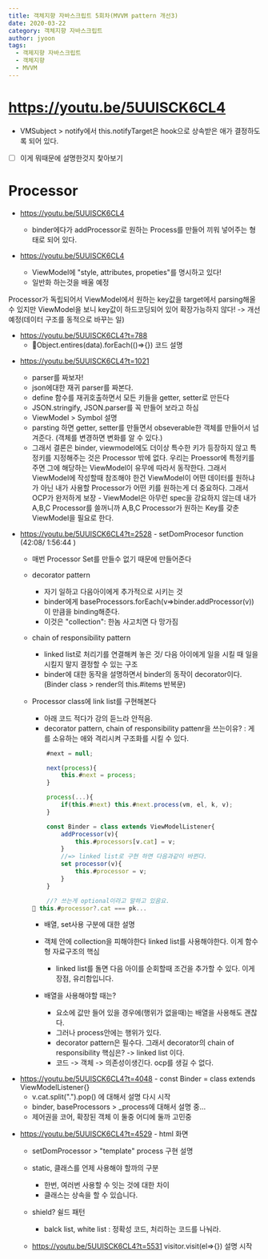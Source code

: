 ```yaml
---
title: 객체지향 자바스크립트 5회차(MVVM pattern 개선3)
date: 2020-03-22
category: 객체지향 자바스크립트
author: jyoon
tags:
  - 객제지향 자바스크립트
  - 객체지향
  - MVVM
---
```


# https://youtu.be/5UUISCK6CL4

- VMSubject > notify에서 this.notifyTarget은 hook으로 상속받은 애가 결정하도록 되어 있다.
- [ ] 이게 뭐때문에 설명한것지 찾아보기

# Processor

- https://youtu.be/5UUISCK6CL4

  - binder에다가 addProcessor로 원하는 Process를 만들어 끼워 넣어주는 형태로 되어 있다.

- https://youtu.be/5UUISCK6CL4
  - ViewModel에 "style, attributes, propeties"를 명시하고 있다!
  - 일반화 하는것을 배울 예정

Processor가 독립되어서 ViewModel에서 원하는 key값을 target에서 parsing해올 수 있지만
ViewModel을 보니 key값이 하드코딩되어 있어 확장가능하지 않다! -> 개선예정(데이터 구조를 동적으로 바꾸는 일)

- https://youtu.be/5UUISCK6CL4?t=788
  - Object.entires(data).forEach(()=>{}) 코드 설명

* https://youtu.be/5UUISCK6CL4?t=1021

  - parser를 짜보자!
  - json에대한 재귀 parser를 짜본다.
  - define 함수를 재귀호출하면서 모든 키들을 getter, setter로 만든다
  - JSON.stringify, JSON.parser를 꼭 만들어 보라고 하심
  - ViewModel > Symbol 설명
  - parsting 하면 getter, setter를 만들면서 obseverable한 객체를 만들어서 넘겨준다. (객체를 변경하면 변화를 알 수 있다.)
  - 그래서 결론은 binder, viewmodel에도 더이상 특수한 키가 등장하지 않고 특정키를 지정해주는 것은 Processor 밖에 없다.
    우리는 Proessor에 특정키를 주면 그에 해당하는 ViewModel이 유무에 따라서 동작한다. 그래서 ViewModel에 작성할때 참조해야 한건 ViewModel이 어떤 데이터를 원하냐가 아닌 내가 사용할 Processor가 어떤 키를 원하는게 더 중요하다. 그래서 OCP가 완저하게 보장 - ViewModel은 아무런 spec을 강요하지 않는데 내가 A,B,C Processor를 쓸꺼니까 A,B,C Processor가 원하는 Key를 갖춘 ViewModel을 필요로 한다.

* https://youtu.be/5UUISCK6CL4?t=2528 - setDomProcesor function (42:08/ 1:56:44 )

  - 매번 Processor Set를 만들수 없기 때문에 만들어준다
  - decorator pattern
    - 자기 일하고 다음아이에게 추가적으로 시키는 것
    - binder에게 baseProcessors.forEach(v=>binder.addProcessor(v)) 이 만큼을 binding해준다.
    - 이것은 "collection": 한놈 사고치면 다 망가짐
  - chain of responsibility pattern
    - linked list로 처리기를 연결해켜 놓은 것/ 다음 아이에게 일을 시킬 때 일을 시킬지 말지 결정할 수 있는 구조
    - binder에 대한 동작을 설명하면서 binder의 동작이 decorator이다. (Binder class > render의 this.#items 반복문)
  - Processor class에 link list를 구현해본다

    - 아래 코드 적다가 강의 듣느라 안적음.
    - decorator pattern, chain of responsibility pattenr을 쓰는이유?
      : 게를 소유하는 애와 격리시켜 구조화를 시킬 수 있다.

    ```js
        #next = null;

        next(process){
            this.#next = process;
        }

        process(...){
            if(this.#next) this.#next.process(vm, el, k, v);
        }

        const Binder = class extends ViewModelListener{
            addProcessor(v){
                this.#processors[v.cat] = v;
            }
            //=> linked list로 구현 하면 다음과같이 바뀐다.
            set processor(v){
                this.#processor = v;
            }
        }
    ```

    ```js
        //? 쓰는게 optional이라고 말하고 있음요.
     this.#processor?.cat === pk...
    ```

    - 배열, set사용 구분에 대한 설명
    - 객체 안에 collection을 피해야한다 linked list를 사용해야한다. 이게 함수형 자료구조의 핵심

      - linked list를 돌면 다음 아이를 순회할때 조건을 추가할 수 있다. 이게 장점, 유리함입니다.

    - 배열을 사용해야할 때는?
      - 요소에 값만 들어 있을 경우에(행위가 없을때)는 배열을 사용해도 괜찮다.
      - 그러나 process안에는 행위가 있다.
      - decorator pattern은 필수다. 그래서 decorator의 chain of responsibility 핵심은? -> linked list 이다.
      - 코드 -> 객체 -> 의존성이생긴다. ocp를 생길 수 없다.

- https://youtu.be/5UUISCK6CL4?t=4048 - const Binder = class extends ViewModelListener{}
  - v.cat.split(".").pop() 에 대해서 설명 다시 시작
  - binder, baseProcessors > \_process에 대해서 설명 중...
  - 제어권을 코어, 확장된 객체 이 둘중 어디에 둘까 고민중

* https://youtu.be/5UUISCK6CL4?t=4529 - html 화면

  - setDomProcessor > "template" process 구현 설명

  - static, 클래스를 언제 사용해야 할까의 구분

    - 한번, 여러번 사용할 수 잇는 것에 대한 차이
    - 클래스는 상속을 할 수 있습니다.

  - shield? 쉴드 패턴

    - balck list, white list : 정확성 코드, 처리하는 코드를 나눠라.

  - https://youtu.be/5UUISCK6CL4?t=5531 visitor.visit(el=>{}) 설명 시작
